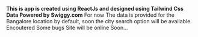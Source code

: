 **This is app is created using ReactJs and designed using Tailwind Css**
**Data Powered by Swiggy.com**
For now The data is provided for the Bangalore location by default, soon the city search option will be available.
Encoutered Some bugs 
Site will be online Soon...
